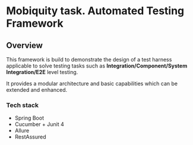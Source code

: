 <h1>Mobiquity task. Automated Testing Framework</h1>
<h2>Overview</h2>
<p>This framework is build to demonstrate the design of a test harness applicable to 
solve testing tasks such as <b>Integration/Component/System Integration/E2E</b> level 
testing.</p>
<p>It provides a modular architecture and basic capabilities which can be extended and 
enhanced.</p>
<h3>Tech stack</h3>
<ul>
    <li>Spring Boot</li>
    <li>Cucumber + Junit 4</li>
    <li>Allure</li>
    <li>RestAssured</li>
</ul>
